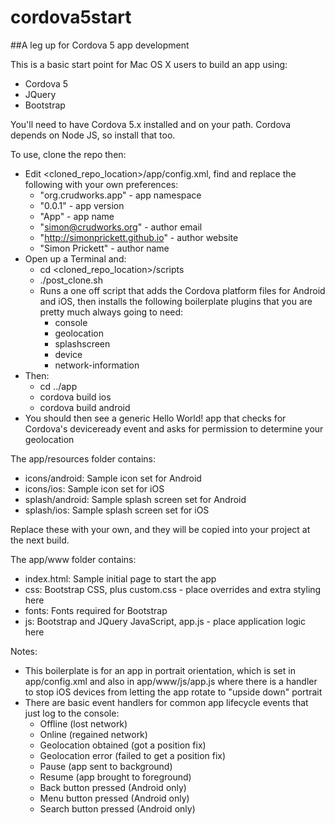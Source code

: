 # cordova5start
##A leg up for Cordova 5 app development

This is a basic start point for Mac OS X users to build an app using:

* Cordova 5
* JQuery
* Bootstrap

You'll need to have Cordova 5.x installed and on your path.  Cordova depends on Node JS, so install that too.

To use, clone the repo then:

* Edit <cloned_repo_location>/app/config.xml, find and replace the following with your own preferences:
    * "org.crudworks.app" - app namespace
    * "0.0.1" - app version
    * "<name>App</name>" - app name
    * "simon@crudworks.org" - author email
    * "http://simonprickett.github.io" - author website
    * "Simon Prickett" - author name
* Open up a Terminal and:
    * cd <cloned_repo_location>/scripts
    * ./post_clone.sh
    * Runs a one off script that adds the Cordova platform files for Android and iOS, then installs the following boilerplate plugins that you are pretty much always going to need:
        * console
        * geolocation
        * splashscreen
		* device
		* network-information
* Then:
    * cd ../app
    * cordova build ios
    * cordova build android
* You should then see a generic Hello World! app that checks for Cordova's deviceready event and asks for permission to determine your geolocation

The app/resources folder contains:

* icons/android: Sample icon set for Android
* icons/ios: Sample icon set for iOS
* splash/android: Sample splash screen set for Android
* splash/ios: Sample splash screen set for iOS

Replace these with your own, and they will be copied into your project at the next build.

The app/www folder contains:

* index.html: Sample initial page to start the app
* css: Bootstrap CSS, plus custom.css - place overrides and extra styling here
* fonts: Fonts required for Bootstrap
* js: Bootstrap and JQuery JavaScript, app.js - place application logic here

Notes:

* This boilerplate is for an app in portrait orientation, which is set in app/config.xml and also in app/www/js/app.js where there is a handler to stop iOS devices from letting the app rotate to "upside down" portrait
* There are basic event handlers for common app lifecycle events that just log to the console:
    * Offline (lost network)
	* Online (regained network)
	* Geolocation obtained (got a position fix)
	* Geolocation error (failed to get a position fix)
	* Pause (app sent to background)
	* Resume (app brought to foreground)
	* Back button pressed (Android only)
	* Menu button pressed (Android only)
	* Search button pressed (Android only)
